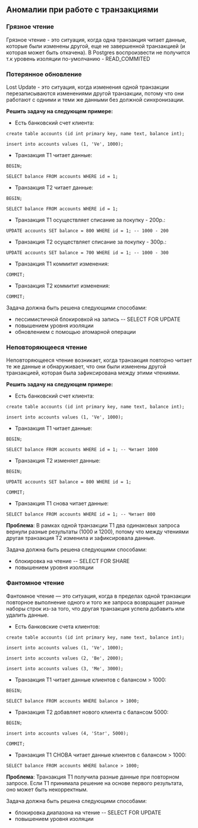 ## Аномалии при работе с транзакциями
### Грязное чтение
Грязное чтение - это ситуация, когда одна транзакция читает данные, которые были изменены другой, еще не завершенной транзакцией (и которая может быть откачена).
В Postgres воспроизвести не получится т.к уровень изоляции по-умолчанию - READ_COMMITED
### Потерянное обновление
Lost Update - это ситуация, когда изменения одной транзакции перезаписываются изменениями другой транзакции, потому что они работают с одними и теми же данными без должной синхронизации.

**Решить задачу на следующем примере:**

- Есть банковский счет клиента:

`create table accounts (id int primary key, name text, balance int);`

`insert into accounts values (1, 'Ve', 1000);`

- Транзакция T1 читает данные:

`BEGIN;`

`SELECT balance FROM accounts WHERE id = 1;`

- Транзакция T2 читает данные:

`BEGIN;`

`SELECT balance FROM accounts WHERE id = 1;`

- Транзакция T1 осуществляет списание за покупку - 200р.:

`UPDATE accounts SET balance = 800 WHERE id = 1; -- 1000 - 200`

- Транзакция T2 осуществляет списание за покупку - 300р.:

`UPDATE accounts SET balance = 700 WHERE id = 1; -- 1000 - 300`

- Транзакция T1 коммитит изменения:

`COMMIT;`

- Транзакция T2 коммитит изменения:

`COMMIT;`

Задача должна быть решена следующими способами:

- пессимистичной блокировкой на запись -- SELECT FOR UPDATE
- повышением уровня изоляции
- обновлением с помощью атомарной операции

### Неповторяющееся чтение

Неповторяющееся чтение возникает, когда транзакция повторно читает те же данные и обнаруживает, что они были изменены другой транзакцией, которая была зафиксирована между этими чтениями.


**Решить задачу на следующем примере:**

- Есть банковский счет клиента:

`create table accounts (id int primary key, name text, balance int);`

`insert into accounts values (1, 'Ve', 1000);`

- Транзакция T1 читает данные:

`BEGIN;`

`SELECT balance FROM accounts WHERE id = 1; -- Читает 1000`

- Транзакция T2 изменяет данные:

`BEGIN;`

`UPDATE accounts SET balance = 800 WHERE id = 1;`

`COMMIT;`

- Транзакция T1 снова читает данные:

`SELECT balance FROM accounts WHERE id = 1; -- Читает 800`

**Проблема**: В рамках одной транзакции T1 два одинаковых запроса вернули разные результаты (1000 и 1200), потому что между чтениями другая транзакция T2 изменила и зафиксировала данные.

Задача должна быть решена следующими способами:

- блокировка на чтение -- SELECT FOR SHARE
- повышением уровня изоляции

### Фантомное чтение

Фантомное чтение — это ситуация, когда в пределах одной транзакции повторное выполнение одного и того же запроса возвращает разные наборы строк из-за того, что другая транзакция успела добавить или удалить данные.

- Есть банковские счета клиентов:

`create table accounts (id int primary key, name text, balance int);`

`insert into accounts values (1, 'Ve', 1000);`

`insert into accounts values (2, 'Be', 2000);`

`insert into accounts values (3, 'Me', 3000);`

- Транзакция T1 читает данные клиентов с балансом > 1000:

`BEGIN;`

`SELECT balance FROM accounts WHERE balance > 1000;`


- Транзакция T2 добавляет нового клиента с балансом 5000:

`BEGIN;`

`insert into accounts values (4, 'Star', 5000);`

`COMMIT;`

- Транзакция T1 СНОВА читает данные клиентов с балансом > 1000:

`SELECT balance FROM accounts WHERE balance > 1000;`

**Проблема**: Транзакция T1 получила разные данные при повторном запросе. Если T1 принимала решение на основе первого результата, оно может быть некорректным.

Задача должна быть решена следующими способами:

- блокировка диапазона на чтение -- SELECT FOR UPDATE
- повышением уровня изоляции

